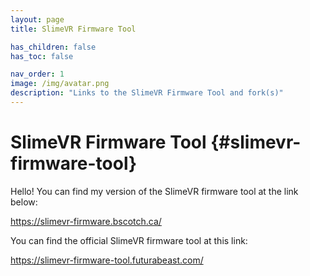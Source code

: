 ```yaml
---
layout: page
title: SlimeVR Firmware Tool

has_children: false
has_toc: false

nav_order: 1
image: /img/avatar.png
description: "Links to the SlimeVR Firmware Tool and fork(s)"
---
```


# SlimeVR Firmware Tool {#slimevr-firmware-tool}

Hello! You can find my version of the SlimeVR firmware tool at the link below:

<https://slimevr-firmware.bscotch.ca/>

You can find the official SlimeVR firmware tool at this link:

<https://slimevr-firmware-tool.futurabeast.com/>
